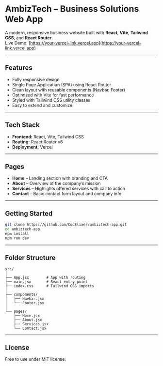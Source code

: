 # AmbizTech – Business Solutions Web App

A modern, responsive business website built with **React**, **Vite**, **Tailwind CSS**, and **React Router**.  
Live Demo: [https://your-vercel-link.vercel.app](https://your-vercel-link.vercel.app)

---

## Features

- Fully responsive design
- Single Page Application (SPA) using React Router
- Clean layout with reusable components (Navbar, Footer)
- Optimized with Vite for fast performance
- Styled with Tailwind CSS utility classes
- Easy to extend and customize

---

## Tech Stack

- **Frontend:** React, Vite, Tailwind CSS
- **Routing:** React Router v6
- **Deployment:** Vercel

---

## Pages

- **Home** – Landing section with branding and CTA
- **About** – Overview of the company’s mission
- **Services** – Highlights offered services with call to action
- **Contact** – Basic contact form layout and company info

---

## Getting Started

```bash
git clone https://github.com/CodElixer/ambiztech-app.git
cd ambiztech-app
npm install
npm run dev
```

---

## Folder Structure

```
src/
│
├── App.jsx        # App with routing
├── main.jsx       # React entry point
├── index.css      # Tailwind CSS imports
│
├── components/
│   ├── Navbar.jsx
│   └── Footer.jsx
│
└── pages/
    ├── Home.jsx
    ├── About.jsx
    ├── Services.jsx
    └── Contact.jsx
```

---

## License

Free to use under MIT license.
